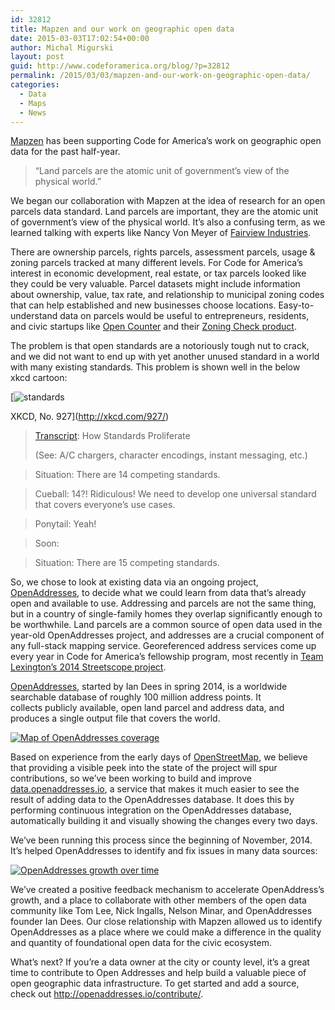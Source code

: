 ```yaml
---
id: 32812
title: Mapzen and our work on geographic open data
date: 2015-03-03T17:02:54+00:00
author: Michal Migurski
layout: post
guid: http://www.codeforamerica.org/blog/?p=32812
permalink: /2015/03/03/mapzen-and-our-work-on-geographic-open-data/
categories:
  - Data
  - Maps
  - News
---
```

[Mapzen](https://mapzen.com) has been supporting Code for America’s work on geographic open data for the past half-year.

> &#8220;Land parcels are the atomic unit of government&#8217;s view of the physical world.&#8221;

We began our collaboration with Mapzen at the idea of research for an open parcels data standard. Land parcels are important, they are the atomic unit of government’s view of the physical world. It’s also a confusing term, as we learned talking with experts like Nancy Von Meyer of [Fairview Industries](http://www.fairview-industries.com).

There are ownership parcels, rights parcels, assessment parcels, usage & zoning parcels tracked at many different levels. For Code for America&#8217;s interest in economic development, real estate, or tax parcels looked like they could be very valuable. Parcel datasets might include information about ownership, value, tax rate, and relationship to municipal zoning codes that can help established and new businesses choose locations. Easy-to-understand data on parcels would be useful to entrepreneurs, residents, and civic startups like [Open Counter](http://opencounter.us) and their [Zoning Check product](http://zoningcheck.us).

The problem is that open standards are a notoriously tough nut to crack, and we did not want to end up with yet another unused standard in a world with many existing standards. This problem is shown well in the below xkcd cartoon:

[![standards](http://www.codeforamerica.org/blog/wp-content/uploads/2015/02/standards.png)
  
XKCD, No. 927](http://xkcd.com/927/)

> [Transcript](http://www.explainxkcd.com/wiki/index.php/927:_Standards): How Standards Proliferate
> 
> (See: A/C chargers, character encodings, instant messaging, etc.)
  
> Situation: There are 14 competing standards.
  
> Cueball: 14?! Ridiculous! We need to develop one universal standard that covers everyone&#8217;s use cases.
  
> Ponytail: Yeah!
  
> Soon:
  
> Situation: There are 15 competing standards.

So, we chose to look at existing data via an ongoing project, [OpenAddresses](http://openaddresses.io), to decide what we could learn from data that’s already open and available to use. Addressing and parcels are not the same thing, but in a country of single-family homes they overlap significantly enough to be worthwhile. Land parcels are a common source of open data used in the year-old OpenAddresses project, and addresses are a crucial component of any full-stack mapping service. Georeferenced address services come up every year in Code for America’s fellowship program, most recently in [Team Lexington’s 2014 Streetscope project](https://github.com/codeforamerica/streetscope/).

[OpenAddresses](http://openaddresses.io), started by Ian Dees in spring 2014, is a worldwide searchable database of roughly 100 million address points. It collects publicly available, open land parcel and address data, and produces a single output file that covers the world.

[![Map of OpenAddresses coverage](http://www.codeforamerica.org/blog/wp-content/uploads/2015/02/render.png)](http://data.openaddresses.io)

Based on experience from the early days of [OpenStreetMap](http://openstreetmap.org), we believe that providing a visible peek into the state of the project will spur contributions, so we’ve been working to build and improve [data.openaddresses.io](http://data.openaddresses.io), a service that makes it much easier to see the result of adding data to the OpenAddresses database. It does this by performing continuous integration on the OpenAddresses database, automatically building it and visually showing the changes every two days.

We’ve been running this process since the beginning of November, 2014. It’s helped OpenAddresses to identify and fix issues in many data sources:

[![OpenAddresses growth over time](http://www.codeforamerica.org/blog/wp-content/uploads/2015/02/openaddresses-totals.png)](http://www.codeforamerica.org/blog/wp-content/uploads/2015/02/openaddresses-totals.png)

We’ve created a positive feedback mechanism to accelerate OpenAddress’s growth, and a place to collaborate with other members of the open data community like Tom Lee, Nick Ingalls, Nelson Minar, and OpenAddresses founder Ian Dees. Our close relationship with Mapzen allowed us to identify OpenAddresses as a place where we could make a difference in the quality and quantity of foundational open data for the civic ecosystem.

What&#8217;s next? If you&#8217;re a data owner at the city or county level, it&#8217;s a great time to contribute to Open Addresses and help build a valuable piece of open geographic data infrastructure. To get started and add a source, check out <http://openaddresses.io/contribute/>.